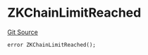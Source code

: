 # ZKChainLimitReached
[Git Source](https://github.com/matter-labs/zksync-contracts/blob/a1506a91fd7e3b73aa6fe10caf12e32f39e26211/contracts/l1-contracts/common/L1ContractErrors.sol)


```solidity
error ZKChainLimitReached();
```

